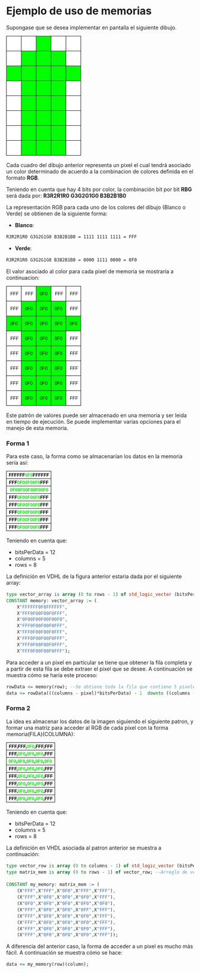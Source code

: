 # Ejemplo de uso de memorias #

Supongase que se desea implementar en pantalla el siguiente dibujo.

![patron](mem_example.jpg)

Cada cuadro del dibujo anterior representa un pixel el cual tendrá asociado un color determinado de acuerdo a la combinacion de colores definida en el formato **RGB**. 

Teniendo en cuenta que hay 4 bits por color, la combinación bit por bit **RBG** será dada por: **R3R2R1R0 G3G2G1G0 B3B2B1B0** 

La representación RGB para cada uno de los colores del dibujo (Blanco o Verde) se obtienen de la siguiente forma: 

* **Blanco**: 
```bash  
R3R2R1R0 G3G2G1G0 B3B2B1B0 = 1111 1111 1111 = FFF
```

* **Verde**: 

```bash  
R3R2R1R0 G3G2G1G0 B3B2B1B0 = 0000 1111 0000 = 0F0
```

El valor asociado al color para cada pixel de memoria se mostraria a continuacion:

![patron](mem_example2.jpg) 

Este patrón de valores puede ser almacenado en una memoria y ser leida en tiempo de ejecución. Se puede implementar varias opciones para el manejo de esta memoria.

### Forma 1 ###

Para este caso, la forma como se almacenarían los datos en la memoria sería así: 

![patron](mem_example3.jpg) 

Teniendo en cuenta que:
* bitsPerData = 12
* columns = 5
* rows = 8

La definición en VDHL de la figura anterior estaria dada por el siguiente array:

```vhdl
type vector_array is array (0 to rows - 1) of std_logic_vector (bitsPerData*columns -1 downto 0);
CONSTANT memory: vector_array := ( 
	X"FFFFFF0F0FFFFFF",
	X"FFF0F00F00F0FFF",
	X"0F00F00F00F00F0",
	X"FFF0F00F00F0FFF", 
	X"FFF0F00F00F0FFF",
	X"FFF0F00F00F0FFF",
	X"FFF0F00F00F0FFF",
	X"FFF0F00F00F0FFF");
```

Para acceder a un pixel en particular se tiene que obtener la fila completa y a partir de esta fila se debe extraer el pixel que se desee. A continuación se muestra cómo se haría este proceso: 

```vhdl
rowData <= memory(row); --Se obtiene toda la fila que contiene 5 pixeles
data <= rowData(((columns - pixel)*bitsPerData) - 1  downto ((columns - 1) - pixel)*bitsPerData);
```

### Forma 2 ###

La idea es almacenar los datos de la imagen siguiendo el siguiente patron, y formar una matriz para acceder al RGB de cada pixel con la forma memoria(FILA)(COLUMNA):

![patron](mem_example4.jpg) 

Teniendo en cuenta que:
* bitsPerData = 12
* columns = 5
* rows = 8
  
La definición en VHDL asociada al patron anterior se muestra a continuación:

```vhdl
type vector_row is array (0 to columns - 1) of std_logic_vector (bitsPerData - 1 downto 0); --Array que define una fila
type matrix_mem is array (0 to rows - 1) of vector_row; --Arreglo de vectores = MATRIZ

CONSTANT my_memory: matrix_mem := ( 
	(X"FFF",X"FFF",X"0F0",X"FFF",X"FFF"),
	(X"FFF",X"0F0",X"0F0",X"0F0",X"FFF"),
	(X"0F0",X"0F0",X"0F0",X"0F0",X"0F0"),
	(X"FFF",X"0F0",X"0F0",X"0FF",X"FFF"),
	(X"FFF",X"0F0",X"0F0",X"0F0",X"FFF"),
	(X"FFF",X"0F0",X"0F0",X"0F0",X"FFF"),
	(X"FFF",X"0F0",X"0F0",X"0F0",X"FFF"),
	(X"FFF",X"0F0",X"0F0",X"0F0",X"FFF"));
```

A diferencia del anterior caso, la forma de acceder a un pixel es mucho más fácil. A continuación se muestra cómo se hace:

```vhd
data <= my_memory(row)(column);
```

